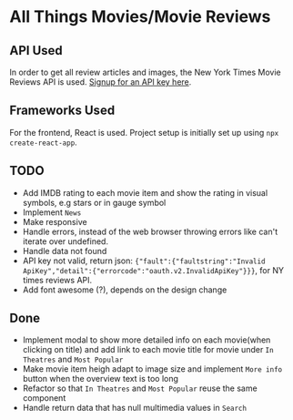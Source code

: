 All Things Movies/Movie Reviews
============================


API Used
--------
In order to get all review articles and images, the New York Times Movie Reviews API is used. [Signup for an API key here](https://developer.nytimes.com/).

Frameworks Used
---------------
For the frontend, React is used. Project setup is initially set up using `npx create-react-app`.

TODO
----
- Add IMDB rating to each movie item and show the rating in visual symbols, e.g stars or in gauge symbol
- Implement `News` 
- Make responsive
- Handle errors, instead of the web browser throwing errors like can't iterate over undefined.
- Handle data not found
- API key not valid, return json: `{"fault":{"faultstring":"Invalid ApiKey","detail":{"errorcode":"oauth.v2.InvalidApiKey"}}}`, for NY times reviews API.
- Add font awesome (?), depends on the design change

Done
----
- Implement modal to show more detailed info on each movie(when clicking on title) and add link to each movie title for movie under `In Theatres` and `Most Popular`
- Make movie item heigh adapt to image size and implement `More info` button when the overview text is too long
- Refactor so that `In Theatres` and `Most Popular` reuse the same component 
- Handle return data that has null multimedia values in `Search`

